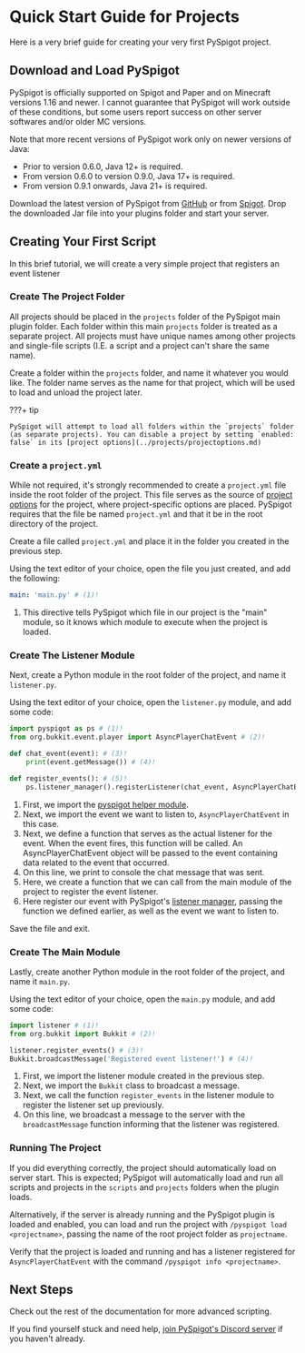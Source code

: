 # Quick Start Guide for Projects

Here is a very brief guide for creating your very first PySpigot project.

## Download and Load PySpigot

PySpigot is officially supported on Spigot and Paper and on Minecraft versions 1.16 and newer. I cannot guarantee that PySpigot will work outside of these conditions, but some users report success on other server softwares and/or older MC versions.

Note that more recent versions of PySpigot work only on newer versions of Java:
- Prior to version 0.6.0, Java 12+ is required.
- From version 0.6.0 to version 0.9.0, Java 17+ is required.
- From version 0.9.1 onwards, Java 21+ is required.

Download the latest version of PySpigot from [GitHub](https://github.com/magicmq/pyspigot) or from [Spigot](https://www.spigotmc.org/resources/pyspigot.111006/). Drop the downloaded Jar file into your plugins folder and start your server.

## Creating Your First Script

In this brief tutorial, we will create a very simple project that registers an event listener

### Create The Project Folder

All projects should be placed in the `projects` folder of the PySpigot main plugin folder. Each folder within this main `projects` folder is treated as a separate project. All projects must have unique names among other projects and single-file scripts (I.E. a script and a project can't share the same name).

Create a folder within the `projects` folder, and name it whatever you would like. The folder name serves as the name for that project, which will be used to load and unload the project later.

???+ tip

    PySpigot will attempt to load all folders within the `projects` folder (as separate projects). You can disable a project by setting `enabled: false` in its [project options](../projects/projectoptions.md)

### Create a `project.yml`

While not required, it's strongly recommended to create a `project.yml` file inside the root folder of the project. This file serves as the source of [project options](../projects/projectoptions.md) for the project, where project-specific options are placed. PySpigot requires that the file be named `project.yml` and that it be in the root directory of the project.

Create a file called `project.yml` and place it in the folder you created in the previous step.

Using the text editor of your choice, open the file you just created, and add the following:

``` yml linenums="1"
main: 'main.py' # (1)!
```

1. This directive tells PySpigot which file in our project is the "main" module, so it knows which module to execute when the project is loaded.

### Create The Listener Module

Next, create a Python module in the root folder of the project, and name it `listener.py`.

Using the text editor of your choice, open the `listener.py` module, and add some code:

``` py linenums="1"
import pyspigot as ps # (1)!
from org.bukkit.event.player import AsyncPlayerChatEvent # (2)!

def chat_event(event): # (3)!
    print(event.getMessage()) # (4)!

def register_events(): # (5)!
    ps.listener_manager().registerListener(chat_event, AsyncPlayerChatEvent) # (6)!
```

1. First, we import the [pyspigot helper module](../scripts/helpermodule.md).
2. Next, we import the event we want to listen to, `AsyncPlayerChatEvent` in this case.
3. Next, we define a function that serves as the actual listener for the event. When the event fires, this function will be called. An AsyncPlayerChatEvent object will be passed to the event containing data related to the event that occurred.
4. On this line, we print to console the chat message that was sent.
5. Here, we create a function that we can call from the main module of the project to register the event listener.
6. Here register our event with PySpigot's [listener manager](../managers/eventlisteners.md), passing the function we defined earlier, as well as the event we want to listen to.

Save the file and exit.

### Create The Main Module

Lastly, create another Python module in the root folder of the project, and name it `main.py`.

Using the text editor of your choice, open the `main.py` module, and add some code:

``` py linenums="1"
import listener # (1)!
from org.bukkit import Bukkit # (2)!

listener.register_events() # (3)!
Bukkit.broadcastMessage('Registered event listener!') # (4)!
```

1. First, we import the listener module created in the previous step.
2. Next, we import the `Bukkit` class to broadcast a message.
3. Next, we call the function `register_events` in the listener module to register the listener set up previously.
4. On this line, we broadcast a message to the server with the `broadcastMessage` function informing that the listener was registered.

### Running The Project

If you did everything correctly, the project should automatically load on server start. This is expected; PySpigot will automatically load and run all scripts and projects in the `scripts` and `projects` folders when the plugin loads.

Alternatively, if the server is already running and the PySpigot plugin is loaded and enabled, you can load and run the project with `/pyspigot load <projectname>`, passing the name of the root project folder as `projectname`.

Verify that the project is loaded and running and has a listener registered for `AsyncPlayerChatEvent` with the command `/pyspigot info <projectname>`.

## Next Steps

Check out the rest of the documentation for more advanced scripting.

If you find yourself stuck and need help, [join PySpigot's Discord server](https://discord.gg/f2u7nzRwuk) if you haven't already.